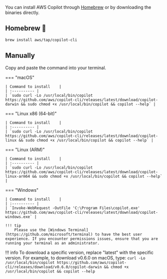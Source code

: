 You can install AWS Copilot through [Homebrew](https://brew.sh/) or by downloading the binaries directly.

## Homebrew 🍻

```sh
brew install aws/tap/copilot-cli
```

## Manually
Copy and paste the command into your terminal.

=== "macOS"

    | Command to install    |
    | :---------- |
    | `sudo curl -Lo /usr/local/bin/copilot https://github.com/aws/copilot-cli/releases/latest/download/copilot-darwin && sudo chmod +x /usr/local/bin/copilot && copilot --help` |
    
=== "Linux x86 (64-bit)"

    | Command to install    |
    | :---------- |
    | `sudo curl -Lo /usr/local/bin/copilot https://github.com/aws/copilot-cli/releases/latest/download/copilot-linux && sudo chmod +x /usr/local/bin/copilot && copilot --help` |
    
=== "Linux (ARM)"
    
    | Command to install    |
    | :---------- |
    | `sudo curl -Lo /usr/local/bin/copilot https://github.com/aws/copilot-cli/releases/latest/download/copilot-linux-arm64 && sudo chmod +x /usr/local/bin/copilot && copilot --help` |


=== "Windows"

    | Command to install    |
    | :---------- |
    | `Invoke-WebRequest -OutFile 'C:\Program Files\copilot.exe' https://github.com/aws/copilot-cli/releases/latest/download/copilot-windows.exe` |

    !!! tip
        Please use the [Windows Terminal](https://github.com/microsoft/terminal) to have the best user experience. If you encounter permissions issues, ensure that you are running your terminal as an administrator.


!!! info
    To download a specific version, replace "latest" with the specific version. For example, to download v0.6.0 on macOS, type:
    ```
    curl -Lo /usr/local/bin/copilot https://github.com/aws/copilot-cli/releases/download/v0.6.0/copilot-darwin && chmod +x /usr/local/bin/copilot && copilot --help
    ```